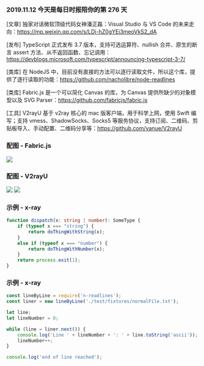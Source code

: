### 2019.11.12 今天是每日时报陪你的第 276 天

[文章] 独家对话微软顶级代码女神潘正磊：Visual Studio 与 VS Code 的未来走向：<https://mp.weixin.qq.com/s/LDi-hZ0gYEi3meoVkS2_dA>

[发布] TypeScript 正式发布 3.7 版本，支持可选运算符、nullish 合并、原生的断言 assert 方法、从不返回函数、忘记调用：<https://devblogs.microsoft.com/typescript/announcing-typescript-3-7/>

[类库] 在 NodeJS 中，目前没有直接的方法可以逐行读取文件，所以这个库，提供了逐行读取的功能：<https://github.com/nacholibre/node-readlines>

[类库] Fabric.js 是一个可以简化 Canvas 的库，为 Canvas 提供所缺少的对象模型以及 SVG Parser：<https://github.com/fabricjs/fabric.js>

[工具] V2rayU 基于 v2ray 核心的 mac 版客户端，用于科学上网，使用 Swift 编写；支持 vmess、ShadowSocks、Socks5 等服务协议，支持订阅、二维码、剪贴板导入、手动配置、二维码分享等：<https://github.com/yanue/V2rayU>

### 配图 - Fabric.js
![](https://raw.githubusercontent.com/fabricjs/fabric.js/master/lib/screenshot.png)

### 配图 - V2rayU
![](https://raw.githubusercontent.com/yanue/V2rayU/master/screenshot/share.png)
![](https://raw.githubusercontent.com/yanue/V2rayU/master/screenshot/advance.png)

### 示例 - x-ray
```ts
function dispatch(x: string | number): SomeType {
    if (typeof x === "string") {
        return doThingWithString(x);
    }
    else if (typeof x === "number") {
        return doThingWithNumber(x);
    }
    return process.exit(1);
}
```

### 示例 - x-ray
```js
const lineByLine = require('n-readlines');
const liner = new lineByLine('./test/fixtures/normalFile.txt');

let line;
let lineNumber = 0;

while (line = liner.next()) {
    console.log('Line ' + lineNumber + ': ' + line.toString('ascii'));
    lineNumber++;
}

console.log('end of line reached');
```

